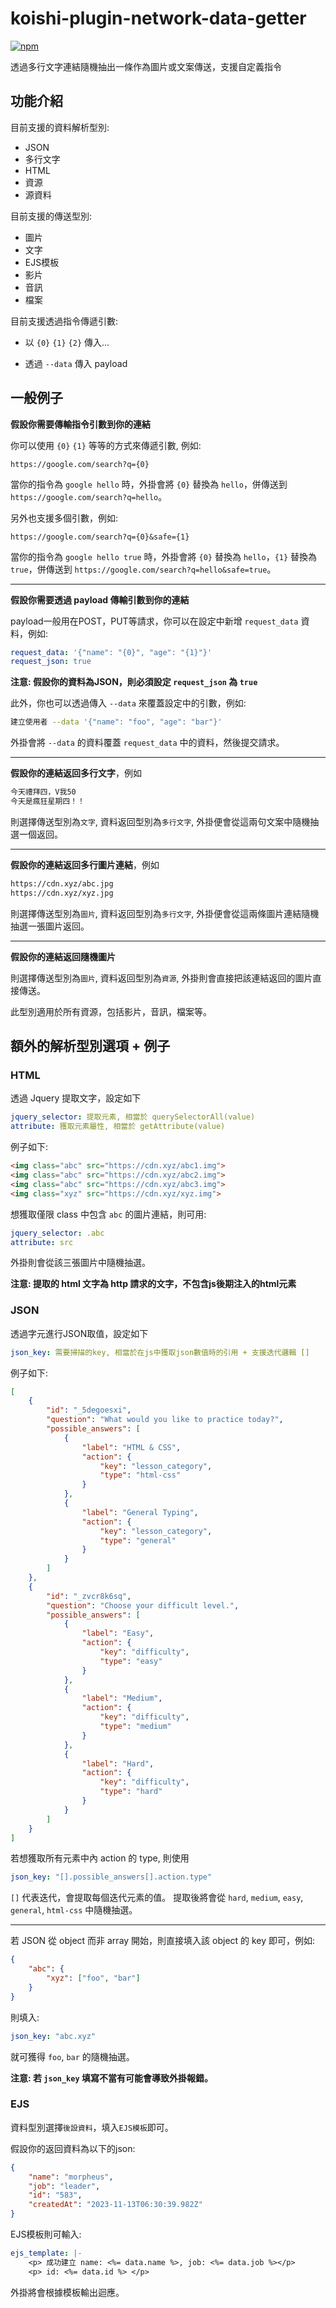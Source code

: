 # koishi-plugin-network-data-getter

[![npm](https://img.shields.io/npm/v/koishi-plugin-network-data-getter?style=flat-square)](https://www.npmjs.com/package/koishi-plugin-network-data-getter)

透過多行文字連結隨機抽出一條作為圖片或文案傳送，支援自定義指令


## 功能介紹

目前支援的資料解析型別:

- JSON
- 多行文字
- HTML
- 資源
- 源資料

目前支援的傳送型別:

- 圖片
- 文字
- EJS模板
- 影片
- 音訊
- 檔案

目前支援透過指令傳遞引數:

- 以 `{0}` `{1}` `{2}` 傳入...

- 透過 `--data` 傳入 payload

## 一般例子

**假設你需要傳輸指令引數到你的連結**

你可以使用 `{0}` `{1}` 等等的方式來傳遞引數, 例如:

```url
https://google.com/search?q={0}
```

當你的指令為 `google hello` 時，外掛會將 `{0}` 替換為 `hello`，併傳送到 `https://google.com/search?q=hello`。

另外也支援多個引數，例如:

```url
https://google.com/search?q={0}&safe={1}
```

當你的指令為 `google hello true` 時，外掛會將 `{0}` 替換為 `hello`，`{1}` 替換為 `true`，併傳送到 `https://google.com/search?q=hello&safe=true`。

---

**假設你需要透過 payload 傳輸引數到你的連結**

payload一般用在POST，PUT等請求，你可以在設定中新增 `request_data` 資料，例如:

```yml
request_data: '{"name": "{0}", "age": "{1}"}'
request_json: true
```

__注意: 假設你的資料為JSON，則必須設定 `request_json` 為 `true`__

此外，你也可以透過傳入 `--data` 來覆蓋設定中的引數，例如:

```sh
建立使用者 --data '{"name": "foo", "age": "bar"}'
```

外掛會將 `--data` 的資料覆蓋 `request_data` 中的資料，然後提交請求。

---

**假設你的連結返回多行文字**，例如

```txt
今天禮拜四，V我50
今天是瘋狂星期四！！
```

則選擇傳送型別為`文字`, 資料返回型別為`多行文字`, 外掛便會從這兩句文案中隨機抽選一個返回。

---

**假設你的連結返回多行圖片連結**，例如

```txt
https://cdn.xyz/abc.jpg
https://cdn.xyz/xyz.jpg
```

則選擇傳送型別為`圖片`, 資料返回型別為`多行文字`, 外掛便會從這兩條圖片連結隨機抽選一張圖片返回。

---

**假設你的連結返回隨機圖片**

則選擇傳送型別為`圖片`, 資料返回型別為`資源`, 外掛則會直接把該連結返回的圖片直接傳送。

此型別適用於所有資源，包括影片，音訊，檔案等。

## 額外的解析型別選項 + 例子

### HTML

透過 Jquery 提取文字，設定如下

```yml
jquery_selector: 提取元素, 相當於 querySelectorAll(value)
attribute: 獲取元素屬性, 相當於 getAttribute(value)
```

例子如下:

```html
<img class="abc" src="https://cdn.xyz/abc1.img">
<img class="abc" src="https://cdn.xyz/abc2.img">
<img class="abc" src="https://cdn.xyz/abc3.img">
<img class="xyz" src="https://cdn.xyz/xyz.img">
```

想獲取僅限 class 中包含 `abc` 的圖片連結，則可用:

```yml
jquery_selector: .abc
attribute: src
```

外掛則會從該三張圖片中隨機抽選。

__注意: 提取的 html 文字為 http 請求的文字，不包含js後期注入的html元素__

### JSON

透過字元進行JSON取值，設定如下

```yml
json_key: 需要掃描的key, 相當於在js中獲取json數值時的引用 + 支援迭代邏輯 []
```

例子如下:

```json
[
    {
        "id": "_5degoesxi",
        "question": "What would you like to practice today?",
        "possible_answers": [
            {
                "label": "HTML & CSS",
                "action": {
                    "key": "lesson_category",
                    "type": "html-css"
                }
            },
            {
                "label": "General Typing",
                "action": {
                    "key": "lesson_category",
                    "type": "general"
                }
            }
        ]
    },
    {
        "id": "_zvcr8k6sq",
        "question": "Choose your difficult level.",
        "possible_answers": [
            {
                "label": "Easy",
                "action": {
                    "key": "difficulty",
                    "type": "easy"
                }
            },
            {
                "label": "Medium",
                "action": {
                    "key": "difficulty",
                    "type": "medium"
                }
            },
            {
                "label": "Hard",
                "action": {
                    "key": "difficulty",
                    "type": "hard"
                }
            }
        ]
    }
]
```

若想獲取所有元素中內 action 的 type, 則使用

```yml
json_key: "[].possible_answers[].action.type"
```

`[]` 代表迭代，會提取每個迭代元素的值。
提取後將會從 `hard`, `medium`, `easy`, `general`, `html-css` 中隨機抽選。

---

若 JSON 從 object 而非 array 開始，則直接填入該 object 的 key 即可，例如:

```json
{
    "abc": {
        "xyz": ["foo", "bar"]
    }
}
```

則填入:

```yml
json_key: "abc.xyz"
```

就可獲得 `foo`, `bar` 的隨機抽選。

__注意: 若 `json_key` 填寫不當有可能會導致外掛報錯。__

### EJS

資料型別選擇``後設資料``，填入``EJS模板``即可。

假設你的返回資料為以下的json:

```json
{
    "name": "morpheus",
    "job": "leader",
    "id": "583",
    "createdAt": "2023-11-13T06:30:39.982Z"
}
```

EJS模板則可輸入:

```yml
ejs_template: |-
    <p> 成功建立 name: <%= data.name %>, job: <%= data.job %></p>
    <p> id: <%= data.id %> </p>
```

外掛將會根據模板輸出迴應。




